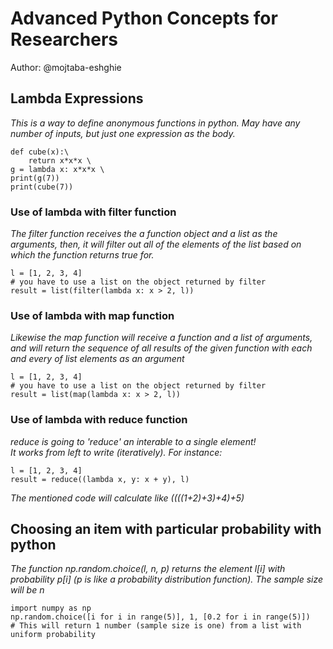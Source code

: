 # Advanced Python Concepts for Researchers
Author: @mojtaba-eshghie

## Lambda Expressions
*This is a way to define anonymous functions in python.
May have any number of inputs, but just one expression as the body.* 

    def cube(x):\
        return x*x*x \
    g = lambda x: x*x*x \
    print(g(7))
    print(cube(7)) 


### Use of lambda with filter function
*The filter function receives the a function object and a list as the arguments, then, it will filter out all of the elements of the list based on which the function returns true for.*

    l = [1, 2, 3, 4]
    # you have to use a list on the object returned by filter
    result = list(filter(lambda x: x > 2, l))

### Use of lambda with map function

*Likewise the map function will receive a function and a list of arguments, and will return the sequence of all results of the given function with each and every of list elements as an argument*

    l = [1, 2, 3, 4]
    # you have to use a list on the object returned by filter
    result = list(map(lambda x: x > 2, l))

### Use of lambda with reduce function

*reduce is going to 'reduce' an interable to a single element! \
It works from left to write (iteratively). For instance:*

    l = [1, 2, 3, 4]
    result = reduce((lambda x, y: x + y), l)

*The mentioned code will calculate like ((((1+2)+3)+4)+5)*


## Choosing an item with particular probability with python
*The function np.random.choice(l, n, p) returns the element l[i] with probability p[i] (p is like a probability distribution function). The sample size will be n*

    import numpy as np
    np.random.choice([i for i in range(5)], 1, [0.2 for i in range(5)])
    # This will return 1 number (sample size is one) from a list with uniform probability
    